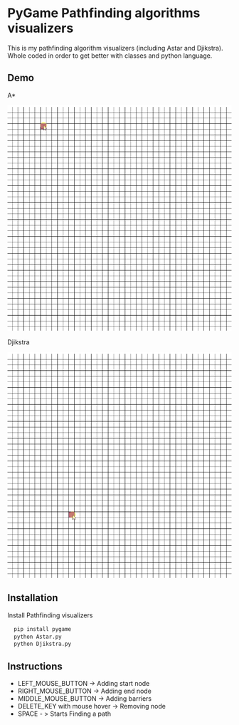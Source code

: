 
# PyGame Pathfinding algorithms visualizers

This is my pathfinding algorithm visualizers (including Astar and Djikstra). Whole coded in order to get better with classes and python language.





## Demo
A*


![](https://github.com/PatrykKarbowy/Python_Learning_TEST/blob/master/Pathfinding%20LEARNING/GUI/Astar_DEMO.gif)

Djikstra


![](https://github.com/PatrykKarbowy/Python_Learning_TEST/blob/master/Pathfinding%20LEARNING/GUI/Djikstra_DEMO.gif)

## Installation

Install Pathfinding visualizers

```bash
  pip install pygame
  python Astar.py
  python Djikstra.py
```
    
## Instructions

- LEFT_MOUSE_BUTTON -> Adding start node
- RIGHT_MOUSE_BUTTON -> Adding end node
- MIDDLE_MOUSE_BUTTON -> Adding barriers
- DELETE_KEY with mouse hover -> Removing node
- SPACE - > Starts Finding a path

